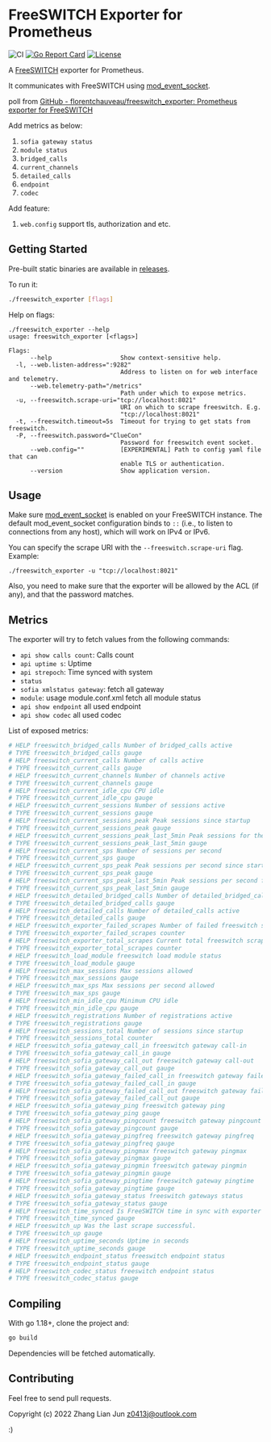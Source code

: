 # FreeSWITCH Exporter for Prometheus

![CI](https://github.com/mroject/freeswitch_exporter/actions/workflows/build.yml/badge.svg)
[![Go Report Card](https://goreportcard.com/badge/github.com/mroject/freeswitch_exporter)](https://goreportcard.com/report/github.com/mroject/freeswitch_exporter)
[![License](https://img.shields.io/badge/License-MIT-blue.svg)](https://github.com/mroject/freeswitch_exporter/LICENSE)

A [FreeSWITCH](https://freeswitch.org/confluence/display/FREESWITCH/FreeSWITCH+Explained) exporter for Prometheus.

It communicates with FreeSWITCH using [mod_event_socket](https://freeswitch.org/confluence/display/FREESWITCH/mod_event_socket).



poll from [GitHub - florentchauveau/freeswitch_exporter: Prometheus exporter for FreeSWITCH](https://github.com/florentchauveau/freeswitch_exporter) 

Add metrics as below:

1. `sofia gateway status`
2. `module status`
3. `bridged_calls`
4. `current_channels`
5. `detailed_calls`
6. `endpoint`
7. `codec`

Add feature:

1. `web.config` support tls, authorization and etc. 

## Getting Started

Pre-built static binaries are available in [releases](https://github.com/mroject/freeswitch_exporter/releases).



To run it:
```bash
./freeswitch_exporter [flags]
```

Help on flags:
```
./freeswitch_exporter --help
usage: freeswitch_exporter [<flags>]

Flags:
      --help                   Show context-sensitive help.
  -l, --web.listen-address=":9282"
                               Address to listen on for web interface and telemetry.
      --web.telemetry-path="/metrics"
                               Path under which to expose metrics.
  -u, --freeswitch.scrape-uri="tcp://localhost:8021"
                               URI on which to scrape freeswitch. E.g.
                               "tcp://localhost:8021"
  -t, --freeswitch.timeout=5s  Timeout for trying to get stats from freeswitch.
  -P, --freeswitch.password="ClueCon"
                               Password for freeswitch event socket.
      --web.config=""          [EXPERIMENTAL] Path to config yaml file that can
                               enable TLS or authentication.
      --version                Show application version.
```

## Usage

Make sure [mod_event_socket](https://freeswitch.org/confluence/display/FREESWITCH/mod_event_socket) is enabled on your FreeSWITCH instance. The default mod_event_socket configuration binds to `::` (i.e., to listen to connections from any host), which will work on IPv4 or IPv6. 

You can specify the scrape URI with the `--freeswitch.scrape-uri` flag. Example:

```
./freeswitch_exporter -u "tcp://localhost:8021"
```

Also, you need to make sure that the exporter will be allowed by the ACL (if any), and that the password matches.

## Metrics

The exporter will try to fetch values from the following commands:

- `api show calls count`: Calls count
- `api uptime s`: Uptime
- `api strepoch`: Time synced with system
- `status`
- `sofia xmlstatus gateway`: fetch all gateway
- `module`: usage module.conf.xml fetch all module status
- `api show endpoint` all used endpoint
- `api show codec` all used codec

List of exposed metrics:

```bash
# HELP freeswitch_bridged_calls Number of bridged_calls active
# TYPE freeswitch_bridged_calls gauge
# HELP freeswitch_current_calls Number of calls active
# TYPE freeswitch_current_calls gauge
# HELP freeswitch_current_channels Number of channels active
# TYPE freeswitch_current_channels gauge
# HELP freeswitch_current_idle_cpu CPU idle
# TYPE freeswitch_current_idle_cpu gauge
# HELP freeswitch_current_sessions Number of sessions active
# TYPE freeswitch_current_sessions gauge
# HELP freeswitch_current_sessions_peak Peak sessions since startup
# TYPE freeswitch_current_sessions_peak gauge
# HELP freeswitch_current_sessions_peak_last_5min Peak sessions for the last 5 minutes
# TYPE freeswitch_current_sessions_peak_last_5min gauge
# HELP freeswitch_current_sps Number of sessions per second
# TYPE freeswitch_current_sps gauge
# HELP freeswitch_current_sps_peak Peak sessions per second since startup
# TYPE freeswitch_current_sps_peak gauge
# HELP freeswitch_current_sps_peak_last_5min Peak sessions per second for the last 5 minutes
# TYPE freeswitch_current_sps_peak_last_5min gauge
# HELP freeswitch_detailed_bridged_calls Number of detailed_bridged_calls active
# TYPE freeswitch_detailed_bridged_calls gauge
# HELP freeswitch_detailed_calls Number of detailed_calls active
# TYPE freeswitch_detailed_calls gauge
# HELP freeswitch_exporter_failed_scrapes Number of failed freeswitch scrapes.
# TYPE freeswitch_exporter_failed_scrapes counter
# HELP freeswitch_exporter_total_scrapes Current total freeswitch scrapes.
# TYPE freeswitch_exporter_total_scrapes counter
# HELP freeswitch_load_module freeswitch load module status
# TYPE freeswitch_load_module gauge
# HELP freeswitch_max_sessions Max sessions allowed
# TYPE freeswitch_max_sessions gauge
# HELP freeswitch_max_sps Max sessions per second allowed
# TYPE freeswitch_max_sps gauge
# HELP freeswitch_min_idle_cpu Minimum CPU idle
# TYPE freeswitch_min_idle_cpu gauge
# HELP freeswitch_registrations Number of registrations active
# TYPE freeswitch_registrations gauge
# HELP freeswitch_sessions_total Number of sessions since startup
# TYPE freeswitch_sessions_total counter
# HELP freeswitch_sofia_gateway_call_in freeswitch gateway call-in
# TYPE freeswitch_sofia_gateway_call_in gauge
# HELP freeswitch_sofia_gateway_call_out freeswitch gateway call-out
# TYPE freeswitch_sofia_gateway_call_out gauge
# HELP freeswitch_sofia_gateway_failed_call_in freeswitch gateway failed-call-in
# TYPE freeswitch_sofia_gateway_failed_call_in gauge
# HELP freeswitch_sofia_gateway_failed_call_out freeswitch gateway failed-call-out
# TYPE freeswitch_sofia_gateway_failed_call_out gauge
# HELP freeswitch_sofia_gateway_ping freeswitch gateway ping
# TYPE freeswitch_sofia_gateway_ping gauge
# HELP freeswitch_sofia_gateway_pingcount freeswitch gateway pingcount
# TYPE freeswitch_sofia_gateway_pingcount gauge
# HELP freeswitch_sofia_gateway_pingfreq freeswitch gateway pingfreq
# TYPE freeswitch_sofia_gateway_pingfreq gauge
# HELP freeswitch_sofia_gateway_pingmax freeswitch gateway pingmax
# TYPE freeswitch_sofia_gateway_pingmax gauge
# HELP freeswitch_sofia_gateway_pingmin freeswitch gateway pingmin
# TYPE freeswitch_sofia_gateway_pingmin gauge
# HELP freeswitch_sofia_gateway_pingtime freeswitch gateway pingtime
# TYPE freeswitch_sofia_gateway_pingtime gauge
# HELP freeswitch_sofia_gateway_status freeswitch gateways status
# TYPE freeswitch_sofia_gateway_status gauge
# HELP freeswitch_time_synced Is FreeSWITCH time in sync with exporter host time
# TYPE freeswitch_time_synced gauge
# HELP freeswitch_up Was the last scrape successful.
# TYPE freeswitch_up gauge
# HELP freeswitch_uptime_seconds Uptime in seconds
# TYPE freeswitch_uptime_seconds gauge
# HELP freeswitch_endpoint_status freeswitch endpoint status
# TYPE freeswitch_endpoint_status gauge
# HELP freeswitch_codec_status freeswitch endpoint status
# TYPE freeswitch_codec_status gauge
```

## Compiling

With go 1.18+, clone the project and:

```bash
go build
```

Dependencies will be fetched automatically.

## Contributing

Feel free to send pull requests.

Copyright (c) 2022 Zhang Lian Jun <z0413j@outlook.com>

:)
